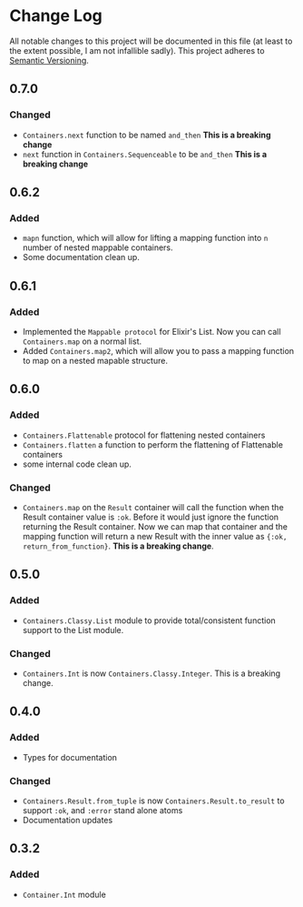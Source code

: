 # Change Log

All notable changes to this project will be documented in this file (at least to the extent possible, I am not infallible sadly).
This project adheres to [Semantic Versioning](http://semver.org/).

## 0.7.0

### Changed

- `Containers.next` function to be named `and_then` **This is a breaking change**
- `next` function in `Containers.Sequenceable` to be `and_then` **This is a breaking change**

## 0.6.2

### Added

- `mapn` function, which will allow for lifting a mapping function into `n` number of nested mappable containers.
- Some documentation clean up.

## 0.6.1

### Added

- Implemented the `Mappable protocol` for Elixir's List. Now you can call `Containers.map` on a normal list.
- Added `Containers.map2`, which will allow you to pass a mapping function to map on a nested mapable structure.

## 0.6.0

### Added

- `Containers.Flattenable` protocol for flattening nested containers
- `Containers.flatten` a function to perform the flattening of Flattenable containers
- some internal code clean up.

### Changed

- `Containers.map` on the `Result` container will call the function when the Result container value
   is `:ok`. Before it would just ignore the function returning the Result container. Now we can map
   that container and the mapping function will return a new Result with the inner value as
   `{:ok, return_from_function}`. **This is a breaking change**.

## 0.5.0

### Added

- `Containers.Classy.List` module to provide total/consistent function support to the List module.

### Changed

- `Containers.Int` is now `Containers.Classy.Integer`. This is a breaking change.

## 0.4.0

### Added

- Types for documentation

### Changed

- `Containers.Result.from_tuple` is now `Containers.Result.to_result` to support `:ok`, and `:error` stand alone atoms
- Documentation updates

## 0.3.2

### Added

- `Container.Int` module
